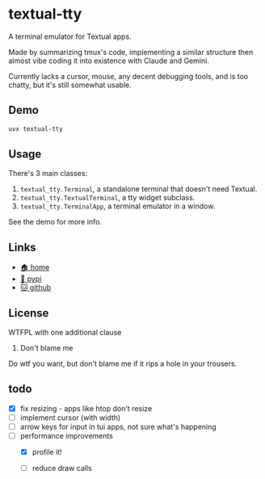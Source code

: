 # textual-tty

A terminal emulator for Textual apps.

Made by summarizing tmux's code, implementing a similar structure then almost
vibe coding it into existence with Claude and Gemini.

Currently lacks a cursor, mouse, any decent debugging tools, and is too chatty,
but it's still somewhat usable.

## Demo

```bash
uvx textual-tty
```

## Usage

There's 3 main classes:

1. `textual_tty.Terminal`, a standalone terminal that doesn't need Textual.
2. `textual_tty.TextualTerminal`, a tty widget subclass.
3. `textual_tty.TerminalApp`, a terminal emulator in a window.

See the demo for more info.

## Links

* [🏠 home](https://bitplane.net/dev/python/textual-tty)
* [🐍 pypi](https://pypi.org/project/textual-tty)
* [🐱 github](https://github.com/bitplane/textual-tty)

## License

WTFPL with one additional clause

1. Don't blame me

Do wtf you want, but don't blame me if it rips a hole in your trousers.

## todo

- [x] fix resizing - apps like htop don't resize
- [ ] implement cursor (with width)
- [ ] arrow keys for input in tui apps, not sure what's happening
- [ ] performance improvements
  - [x] profile it!
  - [ ] reduce draw calls

